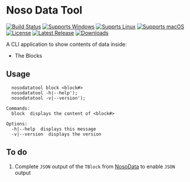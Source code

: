 # Noso Data Tool
[![Build Status](https://github.com/Friends-Of-Noso/nosodatatool/workflows/build/badge.svg?branch=main)](https://github.com/Friends-Of-Noso/nosodatatool/actions)
[![Supports Windows](https://img.shields.io/badge/support-Windows-blue?logo=Windows)](https://github.com/Friends-Of-Noso/nosodatatool/releases/latest)
[![Supprts Linux](https://img.shields.io/badge/support-Linux-yellow?logo=Linux)](https://github.com/Friends-Of-Noso/nosodatatool/releases/latest)
[![Supports macOS](https://img.shields.io/badge/support-macOS-black?logo=macOS)](https://github.com/Friends-Of-Noso/nosodatatool/releases/latest)
[![License](https://img.shields.io/github/license/Friends-Of-Noso/nosodatatool)](https://github.com/Friends-Of-Noso/nosodatatool/blob/master/LICENSE)
[![Latest Release](https://img.shields.io/github/v/release/Friends-Of-Noso/nosodatatool?label=latest%20release)](https://github.com/Friends-Of-Noso/nosodatatool/releases/latest)
[![Downloads](https://img.shields.io/github/downloads/Friends-Of-Noso/nosodatatool/total)](https://github.com/Friends-Of-Noso/nosodatatool/releases)

A CLI application to show contents of data inside:

- The Blocks

## Usage

```
  nosodatatool block <block#>
  nosodatatool -h|--help');
  nosodatatool -v|--version');

Commands:
  block  displays the content of <block#>

Options:
  -h|--help  displays this message
  -v|--version  displays the version
```

## To do

1. Complete `JSON` output of the `TBlock` from [NosoData](https://github.com/Friends-Of-Noso/NosoData) to enable `JSON` output
